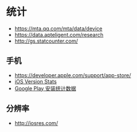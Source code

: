 统计
========

- https://mta.qq.com/mta/data/device
- https://data.apteligent.com/research
- http://gs.statcounter.com/

## 手机

- https://developer.apple.com/support/app-store/
- [iOS Version Stats](https://david-smith.org/iosversionstats/)
- [Google Play 安装统计数据](https://developer.android.com/about/dashboards/?hl=cn)

## 分辨率

- http://iosres.com/
